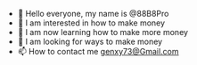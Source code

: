 - 👋 Hello everyone, my name is @88B8Pro
- 👀 I am interested in how to make money
- 🌱 I am now learning how to make more money
- 💞️ I am looking for ways to make money
- 📫 How to contact me genxy73@Gmail.com
<!---
88B8Pro/88B8Pro is a ✨ special ✨ repository because its `README.md` (this file) appears on your GitHub profile.
You can click the Preview link to take a look at your changes.
--->
